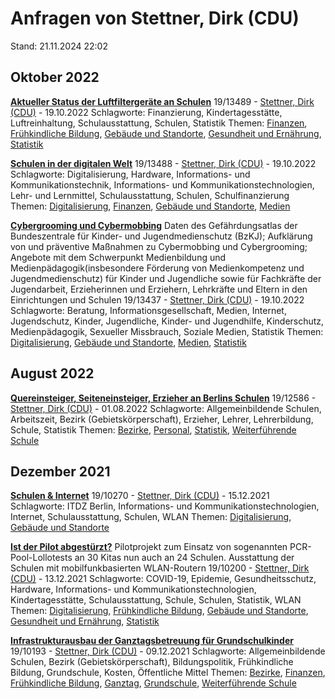 # Anfragen von Stettner, Dirk (CDU)

Stand: 21.11.2024 22:02

## Oktober 2022
**[Aktueller Status der Luftfiltergeräte an Schulen](https://pardok.parlament-berlin.de/starweb/adis/citat/VT/19/SchrAnfr/S19-13489.pdf)**
19/13489 - [Stettner, Dirk (CDU)](autor_stettner_dirk_cdu.md) - 19.10.2022
Schlagworte: Finanzierung, Kindertagesstätte, Luftreinhaltung, Schulausstattung, Schulen, Statistik
Themen: [Finanzen](thema_finanzen.md), [Frühkindliche Bildung](thema_fruehkindliche_bildung.md), [Gebäude und Standorte](thema_gebaeude_und_standorte.md), [Gesundheit und Ernährung](thema_gesundheit_und_ernaehrung.md), [Statistik](thema_statistik.md)

**[Schulen in der digitalen Welt](https://pardok.parlament-berlin.de/starweb/adis/citat/VT/19/SchrAnfr/S19-13488.pdf)**
19/13488 - [Stettner, Dirk (CDU)](autor_stettner_dirk_cdu.md) - 19.10.2022
Schlagworte: Digitalisierung, Hardware, Informations- und Kommunikationstechnik, Informations- und Kommunikationstechnologien, Lehr- und Lernmittel, Schulausstattung, Schulen, Schulfinanzierung
Themen: [Digitalisierung](thema_digitalisierung.md), [Finanzen](thema_finanzen.md), [Gebäude und Standorte](thema_gebaeude_und_standorte.md), [Medien](thema_medien.md)

**[Cybergrooming und Cybermobbing](https://pardok.parlament-berlin.de/starweb/adis/citat/VT/19/SchrAnfr/S19-13437.pdf)**
Daten des Gefährdungsatlas der Bundeszentrale für Kinder- und Jugendmedienschutz (BzKJ); Aufklärung von und präventive Maßnahmen zu Cybermobbing und Cybergrooming; Angebote mit dem Schwerpunkt Medienbildung und Medienpädagogik(insbesondere Förderung von Medienkompetenz und Jugendmedienschutz) für Kinder und Jugendliche sowie für Fachkräfte der Jugendarbeit, Erzieherinnen und Erziehern, Lehrkräfte und Eltern in den Einrichtungen und Schulen
19/13437 - [Stettner, Dirk (CDU)](autor_stettner_dirk_cdu.md) - 19.10.2022
Schlagworte: Beratung, Informationsgesellschaft, Medien, Internet, Jugendschutz, Kinder, Jugendliche, Kinder- und Jugendhilfe, Kinderschutz, Medienpädagogik, Sexueller Missbrauch, Soziale Medien, Statistik
Themen: [Digitalisierung](thema_digitalisierung.md), [Gebäude und Standorte](thema_gebaeude_und_standorte.md), [Medien](thema_medien.md), [Statistik](thema_statistik.md)

## August 2022
**[Quereinsteiger, Seiteneinsteiger, Erzieher an Berlins Schulen](https://pardok.parlament-berlin.de/starweb/adis/citat/VT/19/SchrAnfr/S19-12586.pdf)**
19/12586 - [Stettner, Dirk (CDU)](autor_stettner_dirk_cdu.md) - 01.08.2022
Schlagworte: Allgemeinbildende Schulen, Arbeitszeit, Bezirk (Gebietskörperschaft), Erzieher, Lehrer, Lehrerbildung, Schule, Statistik
Themen: [Bezirke](thema_bezirke.md), [Personal](thema_personal.md), [Statistik](thema_statistik.md), [Weiterführende Schule](thema_weiterfuehrende_schule.md)

## Dezember 2021
**[Schulen & Internet](https://pardok.parlament-berlin.de/starweb/adis/citat/VT/19/SchrAnfr/S19-10270.pdf)**
19/10270 - [Stettner, Dirk (CDU)](autor_stettner_dirk_cdu.md) - 15.12.2021
Schlagworte: ITDZ Berlin, Informations- und Kommunikationstechnologien, Internet, Schulausstattung, Schulen, WLAN
Themen: [Digitalisierung](thema_digitalisierung.md), [Gebäude und Standorte](thema_gebaeude_und_standorte.md)

**[Ist der Pilot abgestürzt?](https://pardok.parlament-berlin.de/starweb/adis/citat/VT/19/SchrAnfr/S19-10200.pdf)**
Pilotprojekt zum Einsatz von sogenannten PCR-Pool-Lollotests an 30 Kitas nun auch an 24 Schulen. Ausstattung der Schulen mit mobilfunkbasierten WLAN-Routern
19/10200 - [Stettner, Dirk (CDU)](autor_stettner_dirk_cdu.md) - 13.12.2021
Schlagworte: COVID-19, Epidemie, Gesundheitsschutz, Hardware, Informations- und Kommunikationstechnologien, Kindertagesstätte, Schulausstattung, Schule, Schulen, Statistik, WLAN
Themen: [Digitalisierung](thema_digitalisierung.md), [Frühkindliche Bildung](thema_fruehkindliche_bildung.md), [Gebäude und Standorte](thema_gebaeude_und_standorte.md), [Gesundheit und Ernährung](thema_gesundheit_und_ernaehrung.md), [Statistik](thema_statistik.md)

**[Infrastrukturausbau der Ganztagsbetreuung für Grundschulkinder](https://pardok.parlament-berlin.de/starweb/adis/citat/VT/19/SchrAnfr/S19-10193.pdf)**
19/10193 - [Stettner, Dirk (CDU)](autor_stettner_dirk_cdu.md) - 09.12.2021
Schlagworte: Allgemeinbildende Schulen, Bezirk (Gebietskörperschaft), Bildungspolitik, Frühkindliche Bildung, Grundschule, Kosten, Öffentliche Mittel
Themen: [Bezirke](thema_bezirke.md), [Finanzen](thema_finanzen.md), [Frühkindliche Bildung](thema_fruehkindliche_bildung.md), [Ganztag](thema_ganztag.md), [Grundschule](thema_grundschule.md), [Weiterführende Schule](thema_weiterfuehrende_schule.md)

